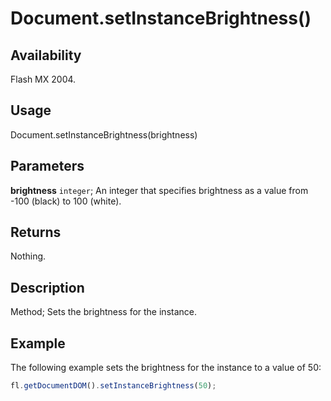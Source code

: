 # Document.setInstanceBrightness()

## Availability

Flash MX 2004.

## Usage

Document.setInstanceBrightness(brightness)

## Parameters

**brightness** `integer`; An integer that specifies brightness as a value from -100 (black) to 100 (white).

## Returns

Nothing.

## Description

Method; Sets the brightness for the instance.

## Example

The following example sets the brightness for the instance to a value of 50:

```javascript
fl.getDocumentDOM().setInstanceBrightness(50);
```
